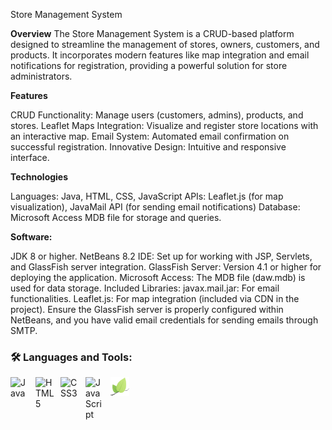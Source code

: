 Store Management System

**Overview**
The Store Management System is a CRUD-based platform designed to streamline the management of stores, owners, customers, and products. 
It incorporates modern features like map integration and email notifications for registration, providing a powerful solution for store administrators.

**Features**

CRUD Functionality: Manage users (customers, admins), products, and stores.
Leaflet Maps Integration: Visualize and register store locations with an interactive map.
Email System: Automated email confirmation on successful registration.
Innovative Design: Intuitive and responsive interface.

**Technologies**

Languages: Java, HTML, CSS, JavaScript
APIs: Leaflet.js (for map visualization), JavaMail API (for sending email notifications)
Database: Microsoft Access MDB file for storage and queries.


**Software:**

JDK 8 or higher.
NetBeans 8.2 IDE: Set up for working with JSP, Servlets, and GlassFish server integration.
GlassFish Server: Version 4.1 or higher for deploying the application.
Microsoft Access: The MDB file (daw.mdb) is used for data storage.
Included Libraries:
javax.mail.jar: For email functionalities.
Leaflet.js: For map integration (included via CDN in the project).
Ensure the GlassFish server is properly configured within NetBeans, and you have valid email credentials for sending emails through SMTP.

### 🛠️ Languages and Tools:

<img align="left" alt="Java" width="30px" style="padding-right:10px;" src="https://cdn.jsdelivr.net/gh/devicons/devicon/icons/java/java-original.svg" />
<img align="left" alt="HTML5" width="30px" style="padding-right:10px;" src="https://cdn.jsdelivr.net/gh/devicons/devicon/icons/html5/html5-plain.svg" />
<img align="left" alt="CSS3" width="30px" style="padding-right:10px;" src="https://cdn.jsdelivr.net/gh/devicons/devicon/icons/css3/css3-plain.svg" />
<img align="left" alt="JavaScript" width="30px" style="padding-right:10px;" src="https://cdn.jsdelivr.net/gh/devicons/devicon/icons/javascript/javascript-plain.svg" />

<img align="left" alt="Leaflet" width="30px" style="padding-right:10px;" src="https://raw.githubusercontent.com/Crushok/Store-Management-System/refs/heads/master/nbproject/pngegg.png" />
<br />


